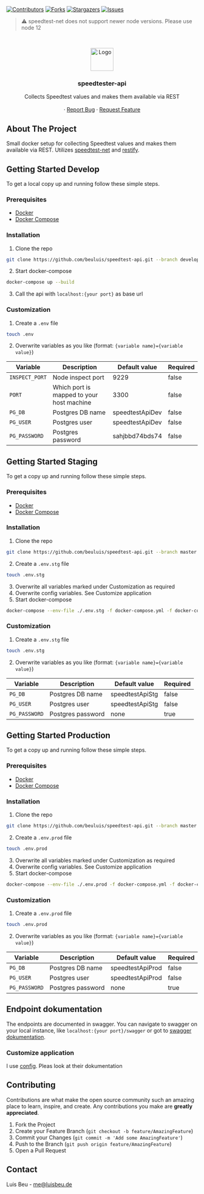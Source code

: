 [![Contributors][contributors-shield]][contributors-url]
[![Forks][forks-shield]][forks-url]
[![Stargazers][stars-shield]][stars-url]
[![Issues][issues-shield]][issues-url]

> :warning: speedtest-net does not support newer node versions. Please use node 12

<!-- PROJECT LOGO -->
<br />
<p align="center">
  <img src="https://www.flaticon.com/svg/static/icons/svg/248/248053.svg" alt="Logo" height="60">

  <h3 align="center">speedtester-api</h3>

  <p align="center">
    Collects Speedtest values and makes them available via REST
    <br />
    <br />
    ·
    <a href="https://github.com/beuluis/speedtest-api/issues">Report Bug</a>
    ·
    <a href="https://github.com/beuluis/speedtest-api/issues">Request Feature</a>
  </p>
</p>

<!-- ABOUT THE PROJECT -->
## About The Project

Small docker setup for collecting Speedtest values and makes them available via REST. Utilizes [speedtest-net](https://www.npmjs.com/package/speedtest-net) and [restify](https://www.npmjs.com/package/restify).

<!-- GETTING STARTED -->
## Getting Started Develop

To get a local copy up and running follow these simple steps.

### Prerequisites

* [Docker](https://docs.docker.com/get-docker/)
* [Docker Compose](https://docs.docker.com/compose/install/)

### Installation

1. Clone the repo
```sh
git clone https://github.com/beuluis/speedtest-api.git --branch develop
```
2. Start docker-compose
```sh
docker-compose up --build
```
3. Call the api with `localhost:{your port}` as base url

### Customization

1. Create a `.env` file
```sh
touch .env
```
2. Overwrite variables as you like (format: `{variable name}={variable value}`)

| Variable | Description | Default value | Required |
| --- | --- | --- | --- |
| `INSPECT_PORT` | Node inspect port | 9229 | false |
| `PORT` | Which port is mapped to your host machine | 3300 | false |
| `PG_DB` | Postgres DB name | speedtestApiDev | false |
| `PG_USER` | Postgres user | speedtestApiDev | false |
| `PG_PASSWORD` | Postgres password | sahjbbd74bds74 | false |

## Getting Started Staging

To get a copy up and running follow these simple steps.

### Prerequisites

* [Docker](https://docs.docker.com/get-docker/)
* [Docker Compose](https://docs.docker.com/compose/install/)

### Installation

1. Clone the repo
```sh
git clone https://github.com/beuluis/speedtest-api.git --branch master
```
2. Create a `.env.stg` file
```sh
touch .env.stg
```
3. Overwrite all variables marked under Customization as required
4. Overwrite config variables. See Customize application
5. Start docker-compose
```sh
docker-compose --env-file ./.env.stg -f docker-compose.yml -f docker-compose.staging.yml up -d
```

### Customization

1. Create a `.env.stg` file
```sh
touch .env.stg
```
2. Overwrite variables as you like (format: `{variable name}={variable value}`)

| Variable | Description | Default value | Required |
| --- | --- | --- | --- |
| `PG_DB` | Postgres DB name | speedtestApiStg | false |
| `PG_USER` | Postgres user | speedtestApiStg | false |
| `PG_PASSWORD` | Postgres password | none | true |

## Getting Started Production

To get a copy up and running follow these simple steps.

### Prerequisites

* [Docker](https://docs.docker.com/get-docker/)
* [Docker Compose](https://docs.docker.com/compose/install/)

### Installation

1. Clone the repo
```sh
git clone https://github.com/beuluis/speedtest-api.git --branch master
```
2. Create a `.env.prod` file
```sh
touch .env.prod
```
3. Overwrite all variables marked under Customization as required
4. Overwrite config variables. See Customize application
5. Start docker-compose
```sh
docker-compose --env-file ./.env.prod -f docker-compose.yml -f docker-compose.production.yml up -d
```

### Customization

1. Create a `.env.prod` file
```sh
touch .env.prod
```
2. Overwrite variables as you like (format: `{variable name}={variable value}`)

| Variable | Description | Default value | Required |
| --- | --- | --- | --- |
| `PG_DB` | Postgres DB name | speedtestApiProd | false |
| `PG_USER` | Postgres user | speedtestApiProd | false |
| `PG_PASSWORD` | Postgres password | none | true |

## Endpoint dokumentation

The endpoints are documented in swagger. You can navigate to swagger on your local instance, like `localhost:{your port}/swagger` or got to [swagger dokumentation](https://beuluis.github.io/speedtest-api/).

### Customize application

I use [config](https://www.npmjs.com/package/config). Pleas look at their dokumentation

<!-- CONTRIBUTING -->
## Contributing

Contributions are what make the open source community such an amazing place to learn, inspire, and create. Any contributions you make are **greatly appreciated**.

1. Fork the Project
2. Create your Feature Branch (`git checkout -b feature/AmazingFeature`)
3. Commit your Changes (`git commit -m 'Add some AmazingFeature'`)
4. Push to the Branch (`git push origin feature/AmazingFeature`)
5. Open a Pull Request


<!-- CONTACT -->
## Contact

Luis Beu - me@luisbeu.de


<!-- MARKDOWN LINKS & IMAGES -->
<!-- https://www.markdownguide.org/basic-syntax/#reference-style-links -->
[contributors-shield]: https://img.shields.io/github/contributors/beuluis/speedtest-api.svg?style=flat-square
[contributors-url]: https://github.com/beuluis/speedtest-api/graphs/contributors
[forks-shield]: https://img.shields.io/github/forks/beuluis/speedtest-api.svg?style=flat-square
[forks-url]: https://github.com/beuluis/speedtest-api/network/members
[stars-shield]: https://img.shields.io/github/stars/beuluis/speedtest-api.svg?style=flat-square
[stars-url]: https://github.com/beuluis/speedtest-api/stargazers
[issues-shield]: https://img.shields.io/github/issues/beuluis/speedtest-api.svg?style=flat-square
[issues-url]: https://github.com/beuluis/speedtest-api/issues
[license-shield]: https://img.shields.io/github/license/beuluis/speedtest-api.svg?style=flat-square